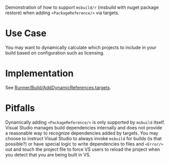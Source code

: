 Demonstration of how to support `msbuild/r` (msbuild with nuget package restore) when adding `<PackageReference/>` via targets.

# Use Case

You may want to dynamically calculate which projects to include in your build based on configuration such as licensing.

# Implementation

See [Runner/Build/AddDynamicReferences.targets](Runner/Build/AddDynamicReferences.targets).

# Pitfalls

Dynamically adding `<PackageReference/>` is only supported by `msbuild` itself.
Visual Studio manages build dependencies internally and does not provide a reasonable way to recognize dependencies added by targets.
You may choose to instruct Visual Studio to always invoke `msbuild` for builds (is that possible?) or have special logic to write dependencies to files and `<Error/>` out and touch the project file to force VS users to reload the project when you detect that you are being built in VS.
